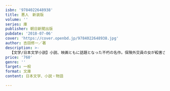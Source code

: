 ```yaml
---
isbn: '9784022648938'
title: 悪人　新装版
volume: ''
series: 庫
publisher: 朝日新聞出版
pubdate: '2018-07-06'
cover: 'https://cover.openbd.jp/9784022648938.jpg'
author: 吉田修一／著
description: >-
  【文学/日本文学小説】小説、映画ともに話題となった不朽の名作。保険外交員の女が殺害された。捜査線上に浮かぶ男。凶行に及んだ彼と出会ったもう一人の女。なぜ事件は起きたのか。なぜ二人は逃げ続けるのか。そして、悪人とは誰なのか。毎日出版文化賞と大佛次郎賞を受賞した著者の代表作。
price: '760'
genre: ''
target: 一般
format: 文庫
content: 日本文学、小説・物語

---
```

